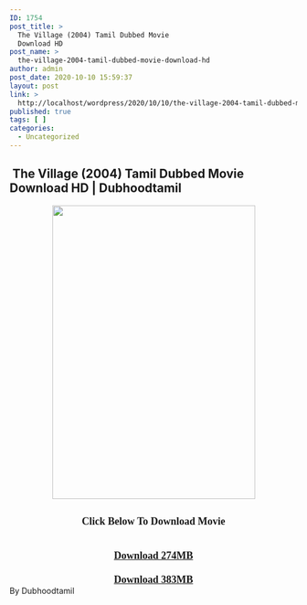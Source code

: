 ```yaml
---
ID: 1754
post_title: >
  The Village (2004) Tamil Dubbed Movie
  Download HD
post_name: >
  the-village-2004-tamil-dubbed-movie-download-hd
author: admin
post_date: 2020-10-10 15:59:37
layout: post
link: >
  http://localhost/wordpress/2020/10/10/the-village-2004-tamil-dubbed-movie-download-hd/
published: true
tags: [ ]
categories:
  - Uncategorized
---
```

<h2 style="text-align: left;">&nbsp;The Village (2004) Tamil Dubbed Movie Download HD | Dubhoodtamil</h2>
<p></p>
<div></p>
<div class="separator" style="clear: both; text-align: center;"><a href="https://1.bp.blogspot.com/-1W2tmdliYR0/X4HZm5f9TTI/AAAAAAAACwg/cpI88FLV0v8FOmKoW72LDZJmalm7sNYCQCNcBGAsYHQ/s1024/181618667fbd345c79f6e51d1657b564.jpg" imageanchor="1" style="margin-left: 1em; margin-right: 1em;"><img loading="lazy" border="0" data-original-height="1024" data-original-width="708" height="514" src="https://1.bp.blogspot.com/-1W2tmdliYR0/X4HZm5f9TTI/AAAAAAAACwg/cpI88FLV0v8FOmKoW72LDZJmalm7sNYCQCNcBGAsYHQ/w355-h514/181618667fbd345c79f6e51d1657b564.jpg" width="355" /></a></div>
</div>
<div></div>
<div></div>
<div></div>
<h2 style="text-align: center;"><span style="font-family: verdana; font-size: large;"><b>Click Below To Download Movie</b></span></h2>
<div style="text-align: center;"><span style="font-family: verdana; font-size: large;"><b><br /></b></span></div>
<div style="text-align: center;"><span style="font-family: verdana; font-size: large;"><b><a href="https://oncehelp.com/village-1" target="_blank" rel="noopener noreferrer">Download 274MB</a></b></span></div>
<div style="text-align: center;"><span style="font-family: verdana; font-size: large;"><b><br /></b></span></div>
<div style="text-align: center;"><span style="font-family: verdana; font-size: large;"><b><a href="https://oncehelp.com/village-2" target="_blank" rel="noopener noreferrer">Download 383MB</a></b></span></div>
<div style="text-align: center;"></div>
<div style="text-align: center;"></div>
<div style="text-align: center;"></div>
<div style="text-align: left;">By Dubhoodtamil</div>
